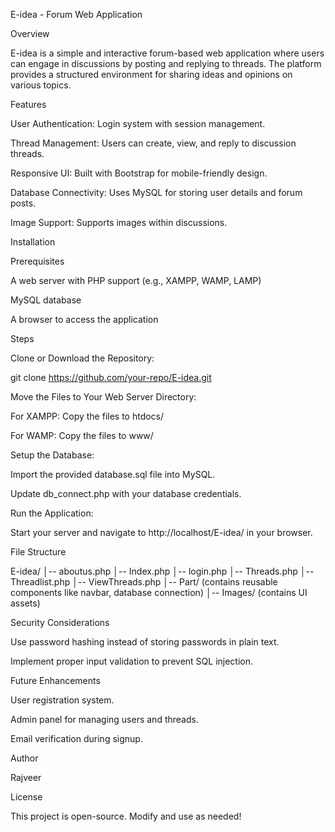 E-idea - Forum Web Application

Overview

E-idea is a simple and interactive forum-based web application where users can engage in discussions by posting and replying to threads. The platform provides a structured environment for sharing ideas and opinions on various topics.

Features

User Authentication: Login system with session management.

Thread Management: Users can create, view, and reply to discussion threads.

Responsive UI: Built with Bootstrap for mobile-friendly design.

Database Connectivity: Uses MySQL for storing user details and forum posts.

Image Support: Supports images within discussions.

Installation

Prerequisites

A web server with PHP support (e.g., XAMPP, WAMP, LAMP)

MySQL database

A browser to access the application

Steps

Clone or Download the Repository:

git clone https://github.com/your-repo/E-idea.git

Move the Files to Your Web Server Directory:

For XAMPP: Copy the files to htdocs/

For WAMP: Copy the files to www/

Setup the Database:

Import the provided database.sql file into MySQL.

Update db_connect.php with your database credentials.

Run the Application:

Start your server and navigate to http://localhost/E-idea/ in your browser.

File Structure

E-idea/
│-- aboutus.php
│-- Index.php
│-- login.php
│-- Threads.php
│-- Threadlist.php
│-- ViewThreads.php
│-- Part/ (contains reusable components like navbar, database connection)
│-- Images/ (contains UI assets)

Security Considerations

Use password hashing instead of storing passwords in plain text.

Implement proper input validation to prevent SQL injection.

Future Enhancements

User registration system.

Admin panel for managing users and threads.

Email verification during signup.

Author

Rajveer

License

This project is open-source. Modify and use as needed!
